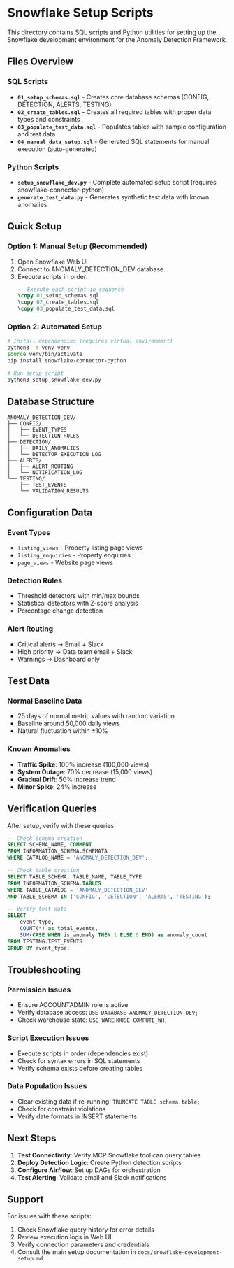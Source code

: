 # Snowflake Setup Scripts

This directory contains SQL scripts and Python utilities for setting up the Snowflake development environment for the Anomaly Detection Framework.

## Files Overview

### SQL Scripts
- **`01_setup_schemas.sql`** - Creates core database schemas (CONFIG, DETECTION, ALERTS, TESTING)
- **`02_create_tables.sql`** - Creates all required tables with proper data types and constraints
- **`03_populate_test_data.sql`** - Populates tables with sample configuration and test data
- **`04_manual_data_setup.sql`** - Generated SQL statements for manual execution (auto-generated)

### Python Scripts
- **`setup_snowflake_dev.py`** - Complete automated setup script (requires snowflake-connector-python)
- **`generate_test_data.py`** - Generates synthetic test data with known anomalies

## Quick Setup

### Option 1: Manual Setup (Recommended)
1. Open Snowflake Web UI
2. Connect to ANOMALY_DETECTION_DEV database
3. Execute scripts in order:
   ```sql
   -- Execute each script in sequence
   \copy 01_setup_schemas.sql
   \copy 02_create_tables.sql
   \copy 03_populate_test_data.sql
   ```

### Option 2: Automated Setup
```bash
# Install dependencies (requires virtual environment)
python3 -m venv venv
source venv/bin/activate
pip install snowflake-connector-python

# Run setup script
python3 setup_snowflake_dev.py
```

## Database Structure

```
ANOMALY_DETECTION_DEV/
├── CONFIG/
│   ├── EVENT_TYPES
│   └── DETECTION_RULES
├── DETECTION/
│   ├── DAILY_ANOMALIES
│   └── DETECTOR_EXECUTION_LOG
├── ALERTS/
│   ├── ALERT_ROUTING
│   └── NOTIFICATION_LOG
└── TESTING/
    ├── TEST_EVENTS
    └── VALIDATION_RESULTS
```

## Configuration Data

### Event Types
- `listing_views` - Property listing page views
- `listing_enquiries` - Property enquiries
- `page_views` - Website page views

### Detection Rules
- Threshold detectors with min/max bounds
- Statistical detectors with Z-score analysis
- Percentage change detection

### Alert Routing
- Critical alerts → Email + Slack
- High priority → Data team email + Slack
- Warnings → Dashboard only

## Test Data

### Normal Baseline Data
- 25 days of normal metric values with random variation
- Baseline around 50,000 daily views
- Natural fluctuation within ±10%

### Known Anomalies
- **Traffic Spike**: 100% increase (100,000 views)
- **System Outage**: 70% decrease (15,000 views)
- **Gradual Drift**: 50% increase trend
- **Minor Spike**: 24% increase

## Verification Queries

After setup, verify with these queries:

```sql
-- Check schema creation
SELECT SCHEMA_NAME, COMMENT 
FROM INFORMATION_SCHEMA.SCHEMATA 
WHERE CATALOG_NAME = 'ANOMALY_DETECTION_DEV';

-- Check table creation
SELECT TABLE_SCHEMA, TABLE_NAME, TABLE_TYPE
FROM INFORMATION_SCHEMA.TABLES
WHERE TABLE_CATALOG = 'ANOMALY_DETECTION_DEV'
AND TABLE_SCHEMA IN ('CONFIG', 'DETECTION', 'ALERTS', 'TESTING');

-- Verify test data
SELECT 
    event_type,
    COUNT(*) as total_events,
    SUM(CASE WHEN is_anomaly THEN 1 ELSE 0 END) as anomaly_count
FROM TESTING.TEST_EVENTS
GROUP BY event_type;
```

## Troubleshooting

### Permission Issues
- Ensure ACCOUNTADMIN role is active
- Verify database access: `USE DATABASE ANOMALY_DETECTION_DEV;`
- Check warehouse state: `USE WAREHOUSE COMPUTE_WH;`

### Script Execution Issues
- Execute scripts in order (dependencies exist)
- Check for syntax errors in SQL statements
- Verify schema exists before creating tables

### Data Population Issues
- Clear existing data if re-running: `TRUNCATE TABLE schema.table;`
- Check for constraint violations
- Verify date formats in INSERT statements

## Next Steps

1. **Test Connectivity**: Verify MCP Snowflake tool can query tables
2. **Deploy Detection Logic**: Create Python detection scripts
3. **Configure Airflow**: Set up DAGs for orchestration
4. **Test Alerting**: Validate email and Slack notifications

## Support

For issues with these scripts:
1. Check Snowflake query history for error details
2. Review execution logs in Web UI
3. Verify connection parameters and credentials
4. Consult the main setup documentation in `docs/snowflake-development-setup.md`